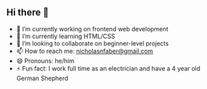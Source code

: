## Hi there 👋

<!--
**nfaber1095/nfaber1095** is a ✨ _special_ ✨ repository because its `README.md` (this file) appears on your GitHub profile.

Here are some ideas to get you started:

- 🔭 I’m currently working on ...
- 🌱 I’m currently learning ...
- 👯 I’m looking to collaborate on ...
- 🤔 I’m looking for help with ...
- 💬 Ask me about ...
- 📫 How to reach me: ...
- 😄 Pronouns: ...
- ⚡ Fun fact: ...
-->
- 🔭 I’m currently working on frontend web development
- 🌱 I’m currently learning HTML/CSS
- 👯 I’m looking to collaborate on beginner-level projects
- 📫 How to reach me: nicholasnfaber@gmail.com
- 😄 Pronouns: he/him
- ⚡ Fun fact: I work full time as an electrician and have a 4 year old German Shepherd
